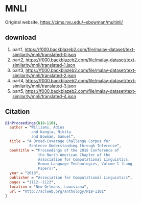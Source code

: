# MNLI

Original website, https://cims.nyu.edu/~sbowman/multinli/

## download

1. part1, https://f000.backblazeb2.com/file/malay-dataset/text-similarity/mnli/translated-0.json
1. part2, https://f000.backblazeb2.com/file/malay-dataset/text-similarity/mnli/translated-1.json
3. part3, https://f000.backblazeb2.com/file/malay-dataset/text-similarity/mnli/translated-2.json
4. part4, https://f000.backblazeb2.com/file/malay-dataset/text-similarity/mnli/translated-3.json
5. part5, https://f000.backblazeb2.com/file/malay-dataset/text-similarity/mnli/translated-4.json

## Citation

```bibtex
@InProceedings{N18-1101,
  author = "Williams, Adina
            and Nangia, Nikita
            and Bowman, Samuel",
  title = "A Broad-Coverage Challenge Corpus for 
           Sentence Understanding through Inference",
  booktitle = "Proceedings of the 2018 Conference of 
               the North American Chapter of the 
               Association for Computational Linguistics:
               Human Language Technologies, Volume 1 (Long
               Papers)",
  year = "2018",
  publisher = "Association for Computational Linguistics",
  pages = "1112--1122",
  location = "New Orleans, Louisiana",
  url = "http://aclweb.org/anthology/N18-1101"
}
```